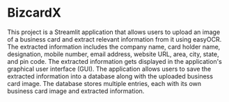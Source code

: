 # BizcardX
This project is a Streamlit application that allows users to upload an image of a business card and extract relevant information from it using easyOCR.
The extracted information includes the company name, card holder name, designation, mobile number, email address, website URL, area, city, state, and pin code. 
The extracted information gets displayed in the application's graphical user interface (GUI).
The application allows users to save the extracted information into a database along with the uploaded business card image. 
The database stores multiple entries, each with its own business card image and extracted information.

